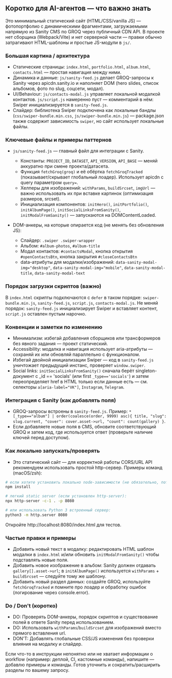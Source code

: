 ## Коротко для AI-агентов — что важно знать

Это минимальный статический сайт (HTML/CSS/vanilla JS) — фотопортфолио с динамическими фрагментами, загружаемыми напрямую из Sanity CMS по GROQ через публичный CDN API. В проекте нет сборщика (Webpack/Vite) и нет серверной части — правки обычно затрагивают HTML-шаблоны и простые JS-модули в `js/`.

### Большая картина / архитектура
- Статические страницы: `index.html`, `portfolio.html`, `album.html`, `contacts.html` — простая навигация между ними.
- Динамика и данные: `js/sanity-feed.js` делает GROQ-запросы к Sanity через apicdn.sanity.io и наполняет DOM (hero slides, список альбомов, фото по slug, соцсети, модал).
- UI/Behaviour: `js/contacts-modal.js` управляет локальной модалкой контактов. `js/script.js` намеренно пуст — комментарий в нём: Swiper инициализируется в `sanity-feed.js`.
- Слайдер: библиотека Swiper подключена как локальные бандлы (`css/swiper-bundle.min.css`, `js/swiper-bundle.min.js`) — package.json также содержит зависимость `swiper`, но сайт использует локальные файлы.

### Ключевые файлы и примеры паттернов
- `js/sanity-feed.js` — главный файл для интеграции с Sanity.
  - Константы: `PROJECT_ID`, `DATASET`, `API_VERSION`, `API_BASE` — меняй аккуратно при смене проекта/датасета.
  - Функция `fetchGroq(groq)` и её обёртка `fetchGroqTracked` (показывает/скрывает глобальный лоадер). Использует apicdn с query параметром `query=`.
  - Хелперы для изображений: `withParams`, `buildSrcset`, `imgUrl` — важно использовать их при вставке картинок (оптимизация размеров, srcset).
  - Инициализация компонентов: `initHero()`, `initPortfolio()`, `initAlbumPage()`, `initSocialLinksFromSanity()`, `initModalFromSanity()` — запускаются на DOMContentLoaded.

- DOM-анкеры, на которые опирается код (не менять без обновления JS):
  - Слайдер: `.swiper .swiper-wrapper`
  - Альбом: `#album-photos`, `#album-title`
  - Модал контактов: `#contactsModal`, кнопка открытия `#openContactsBtn`, кнопка закрытия `#closeContactsBtn`
  - data-атрибуты для модалки/изображений: `data-sanity-modal-img="desktop"`, `data-sanity-modal-img="mobile"`, `data-sanity-modal-title`, `data-sanity-modal-text`

### Порядок загрузки скриптов (важно)
В `index.html` скрипты подключаются с `defer` в таком порядке: `swiper-bundle.min.js`, `sanity-feed.js`, `script.js`, `contacts-modal.js`. Не меняй порядок: `sanity-feed.js` инициализирует Swiper и вставляет контент, `script.js` оставлен пустым нарочно.

### Конвенции и заметки по изменению
- Минимализм: избегай добавления сборщиков или трансформеров без явного задания — проект статический.
- Accessibility: модалка и навигация использует aria-атрибуты — сохраняй их или обновляй параллельно с функционалом.
- Избегай двойной инициализации Swiper — код в `sanity-feed.js` уничтожает предыдущий инстанс, проверяет `window.swiper`.
- Social links: `initSocialLinksFromSanity()` сначала берёт singleton-документ с _id == 'socials' (или first `_type=='socials'`) и затем переопределяет href в HTML только если данные есть — см. селекторы `a[aria-label="VK"]`, `Instagram`, `Telegram`.

### Интеграция с Sanity (как добавлять поля)
- GROQ-запросы встроены в `sanity-feed.js`. Пример: `*[_type=="album"] | order(coalesce(order, 9999) asc){ title, "slug": slug.current, "cover": cover.asset->url, "count": count(gallery) }`.
- Если добавляете новые поля в CMS, обновите соответствующий GROQ и затем код, где используется ответ (проверьте наличие ключей перед доступом).

### Как локально запускать/проверять
- Это статический сайт — для корректной работы CORS/URL API рекомендуем использовать простой http-сервер. Примеры команд (macOS/zsh):

```bash
# если хотите установить локально node-зависимости (не обязательно, потому что бандлы локальны)
npm install

# легкий static server (если установлен http-server):
npx http-server -c-1 . -p 8080

# или использовать Python 3 встроенный сервер:
python3 -m http.server 8080
```

Откройте http://localhost:8080/index.html для тестов.

### Частые правки и примеры
- Добавить новый текст в модалку: редактировать HTML шаблон модалки в `index.html` и/или обновить `initModalFromSanity()` чтобы подставлять новые поля.
- Добавить новое изображение в альбом: Sanity должен отдавать `gallery[].asset->url`; в `initAlbumPage()` используется `withParams` + `buildSrcset` — следуйте тому же шаблону.
- Добавить новый раздел данных: создайте GROQ, используйте `fetchGroqTracked` и помните про лоадер и обработку ошибок (логирование через console.error).

### Do / Don't (коротко)
- DO: Проверять DOM-анкеры, порядок скриптов и существование полей в ответе Sanity перед использованием.
- DO: Использовать `withParams`/`buildSrcset` для изображений вместо прямого вставления url.
- DON'T: Добавлять глобальные CSS/JS изменения без проверки влияния на модалку и слайдер.

Если что-то в инструкции непонятно или не хватает информации о workflow (например: деплой, CI, кастомные команды), напишите — добавлю примеры и команды. Готов уточнить и сократить/расширить разделы по вашему запросу.
